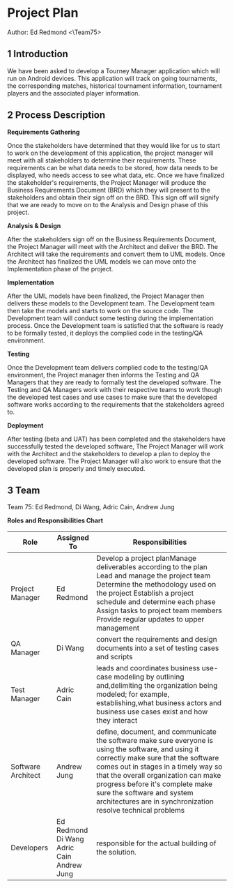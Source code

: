 # Project Plan

Author: Ed Redmond <\Team75\>

## 1 Introduction

We have been asked to develop a Tourney Manager application which will run on Android devices.  This application will track on going tournaments, the corresponding matches, historical tournament information,  tournament players and the associated player information.

## 2 Process Description

**Requirements Gathering**

Once the stakeholders have determined that they would like for us to start to work on the development of this application, the project manager will meet with all stakeholders to determine their requirements.  These requirements can be what data needs to be stored, how data needs to be displayed, who needs access to see what data, etc.  Once we have finalized the stakeholder's requirements, the Project Manager will produce the Business Requirements Document (BRD) which they will present to the stakeholders and obtain their sign off on the BRD.  This sign off will signify that we are ready to move on to the Analysis and Design phase of this project.

**Analysis & Design**

After the stakeholders sign off on the Business Requirements Document, the Project Manager will meet with the Architect and deliver the BRD.  The Architect will take the requirements and convert them to UML models.  Once the Architect has finalized the UML models we can move onto the Implementation phase of the project.

**Implementation**

After the UML models have been finalized, the Project Manager then delivers these models to the Development team.  The Development team then take the models and starts to work on the source code.  The Development team will conduct some testing during the implementation process.  Once the Development team is satisfied that the software is ready to be formally tested, it deploys the complied code in the testing/QA environment.

**Testing**

Once the Development team delivers complied code to the testing/QA environment, the Project manager then informs the Testing and QA Managers that they are ready to formally test the developed software. The Testing and QA Managers work with their respective teams to work though the developed test cases and use cases to make sure that the  developed software works according to the requirements that the stakeholders agreed to.

**Deployment**

After testing (beta and UAT) has been completed and the stakeholders have successfully tested the developed software, The Project Manager will work with the Architect and the stakeholders to develop a plan to deploy the developed software.  The Project Manager will also work to ensure that the developed plan is properly and timely executed.


## 3 Team

Team 75: Ed Redmond, Di Wang, Adric Cain, Andrew Jung

**Roles and Responsibilities Chart**

| Role               | Assigned To                               | Responsibilities                                                                                                                                                                                                                                                                                                                                          |
|--------------------|-------------------------------------------|-----------------------------------------------------------------------------------------------------------------------------------------------------------------------------------------------------------------------------------------------------------------------------------------------------------------------------------------------------------|
| Project Manager    | Ed Redmond                                | Develop a project planManage deliverables according to the plan Lead and manage the project team Determine the methodology used on the project Establish a project schedule and determine each phase Assign tasks to project team members Provide regular updates to upper management                                                                     |
| QA Manager         | Di Wang                                   | convert the requirements and design documents into a set of testing cases and scripts                                                                                                                                                                                                                                                                     |
| Test Manager       | Adric Cain                                | leads and coordinates business use-case modeling by outlining and,delimiting the organization being modeled; for example, establishing,what business actors and business use cases exist and how they interact                                                                                                                                            |
| Software Architect | Andrew Jung                               | define, document, and communicate the software make sure everyone is using the software, and using it correctly make sure that the software comes out in stages in a timely way so that the overall organization can make progress before it's complete make sure the software and system architectures are in synchronization resolve technical problems |
| Developers         | Ed Redmond<br>Di Wang<br>Adric Cain<br>Andrew Jung | responsible for the actual building of the solution.                                                                                                                                                                                                                                                                                                      |
